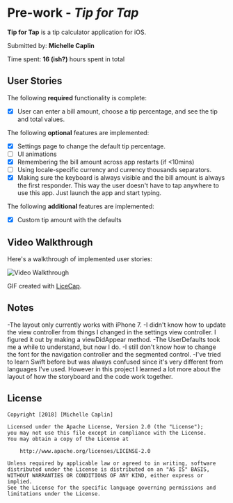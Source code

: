 # Pre-work - *Tip for Tap*

**Tip for Tap** is a tip calculator application for iOS.

Submitted by: **Michelle Caplin**

Time spent: **16 (ish?)** hours spent in total

## User Stories

The following **required** functionality is complete:

* [x] User can enter a bill amount, choose a tip percentage, and see the tip and total values.

The following **optional** features are implemented:
* [x] Settings page to change the default tip percentage.
* [ ] UI animations
* [x] Remembering the bill amount across app restarts (if <10mins)
* [ ] Using locale-specific currency and currency thousands separators.
* [x] Making sure the keyboard is always visible and the bill amount is always the first responder. This way the user doesn't have to tap anywhere to use this app. Just launch the app and start typing.

The following **additional** features are implemented:

- [x] Custom tip amount with the defaults

## Video Walkthrough 

Here's a walkthrough of implemented user stories:

<img src='https://i.imgur.com/ddWaVUk.gifv' title='Video Walkthrough' width='' alt='Video Walkthrough' />

GIF created with [LiceCap](http://www.cockos.com/licecap/).

## Notes

-The layout only currently works with iPhone 7.
-I didn't know how to update the view controller from things I changed in the settings view controller. I figured it out by making a viewDidAppear method.
-The UserDefaults took me a while to understand, but now I do.
-I still don't know how to change the font for the navigation controller and the segmented control.
-I've tried to learn Swift before but was always confused since it's very different from languages I've used. However in this project I learned a lot more about the layout of how the storyboard and the code work together.


## License

    Copyright [2018] [Michelle Caplin]

    Licensed under the Apache License, Version 2.0 (the "License");
    you may not use this file except in compliance with the License.
    You may obtain a copy of the License at

        http://www.apache.org/licenses/LICENSE-2.0

    Unless required by applicable law or agreed to in writing, software
    distributed under the License is distributed on an "AS IS" BASIS,
    WITHOUT WARRANTIES OR CONDITIONS OF ANY KIND, either express or implied.
    See the License for the specific language governing permissions and
    limitations under the License.